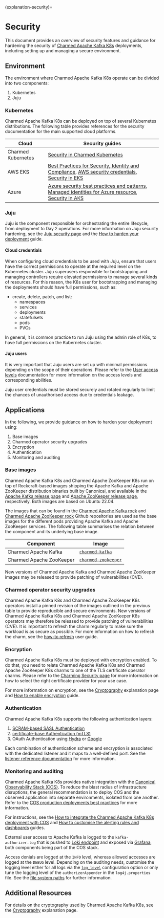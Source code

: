 (explanation-security)=
# Security

This document provides an overview of security features and guidance for hardening the security of [Charmed Apache Kafka K8s](https://charmhub.io/kafka-k8s) deployments, including setting up and managing a secure environment.

## Environment

The environment where Charmed Apache Kafka K8s operate can be divided into two components:

1. Kubernetes
2. Juju

### Kubernetes

Charmed Apache Kafka K8s can be deployed on top of several Kubernetes distributions. 
The following table provides references for the security documentation for the 
main supported cloud platforms.

| Cloud              | Security guides                                                                                                                                                                                                                                                                                                                                   |
|--------------------|--------------------------------------------------------------------------------------------------------------------------------------------------------------------------------------------------------------------------------------------------------------------------------------------------------------------------------------------------|
| Charmed Kubernetes | [Security in Charmed Kubernetes](https://ubuntu.com/kubernetes/docs/security)                                                                                                                                                                                                                                                                    |
| AWS EKS            | [Best Practices for Security, Identity and Compliance](https://aws.amazon.com/architecture/security-identity-compliance), [AWS security credentials](https://docs.aws.amazon.com/IAM/latest/UserGuide/security-creds.html#access-keys-and-secret-access-keys), [Security in EKS](https://docs.aws.amazon.com/eks/latest/userguide/security.html) | 
| Azure              | [Azure security best practices and patterns](https://learn.microsoft.com/en-us/azure/security/fundamentals/best-practices-and-patterns), [Managed identities for Azure resource](https://learn.microsoft.com/en-us/entra/identity/managed-identities-azure-resources/), [Security in AKS](https://learn.microsoft.com/en-us/azure/aks/concepts-security)                                                      |

### Juju

Juju is the component responsible for orchestrating the entire lifecycle, from deployment to Day 2 operations. For more information on Juju security hardening, see the
[Juju security page](https://documentation.ubuntu.com/juju/3.6/explanation/juju-security/) and the [How to harden your deployment](https://documentation.ubuntu.com/juju/3.6/howto/manage-your-deployment/#harden-your-deployment) guide.

#### Cloud credentials

When configuring cloud credentials to be used with Juju, ensure that users have the correct permissions to operate at the required level on the Kubernetes cluster.
Juju superusers responsible for bootstrapping and managing controllers require elevated permissions to manage several kinds of resources. For this reason, the
K8s user for bootstrapping and managing the deployments should have full permissions, such as:

* create, delete, patch, and list:
  * namespaces
  * services
  * deployments
  * statefulsets
  * pods
  * PVCs

In general, it is common practice to run Juju using the admin role of K8s, to have full permissions on the Kubernetes cluster. 

#### Juju users

It is very important that Juju users are set up with minimal permissions depending on the scope of their operations. 
Please refer to the [User access levels](https://juju.is/docs/juju/user-permissions) documentation for more information on the access levels and corresponding abilities.

Juju user credentials must be stored securely and rotated regularly to limit the chances of unauthorised access due to credentials leakage.

## Applications

In the following, we provide guidance on how to harden your deployment using:

1. Base images
2. Charmed operator security upgrades
3. Encryption 
4. Authentication
5. Monitoring and auditing

### Base images

Charmed Apache Kafka K8s and Charmed Apache ZooKeeper K8s run on top of Rockcraft-based images shipping the Apache Kafka and Apache ZooKeeper 
distribution binaries built by Canonical, and available in the [Apache Kafka release page](https://launchpad.net/kafka-releases) and 
[Apache ZooKeeper release page](https://launchpad.net/zookeeper-releases), respectively. Both images are based on Ubuntu 22.04. 

The images that can be found in the [Charmed Apache Kafka rock](https://github.com/canonical/charmed-spark-rock) and 
[Charmed Apache ZooKeeper rock](https://github.com/canonical/charmed-zookeeper-rock) Github repositories are used as the base 
images for the different pods providing Apache Kafka and Apache ZooKeeper services. 
The following table summarises the relation between the component and its underlying base image. 

| Component         | Image                                                                                                 |
|-------------------|-------------------------------------------------------------------------------------------------------|
| Charmed Apache Kafka     | [`charmed-kafka`](https://github.com/orgs/canonical/packages/container/package/charmed-kafka)         |
| Charmed Apache ZooKeeper | [`charmed-zookeeper`](https://github.com/orgs/canonical/packages/container/package/charmed-zookeeper) |

New versions of Charmed Apache Kafka and Charmed Apache ZooKeeper images may be released to provide patching of vulnerabilities (CVE).

### Charmed operator security upgrades

Charmed Apache Kafka K8s and Charmed Apache ZooKeeper K8s operators install a pinned revision of the images outlined in the previous table
to provide reproducible and secure environments.
New versions of Charmed Apache Kafka K8s and Charmed Apache ZooKeeper K8s operators may therefore be released to provide patching of vulnerabilities (CVE).
It is important to refresh the charm regularly to make sure the workload is as secure as possible.
For more information on how to refresh the charm, see the [how-to refresh](how-to-upgrade) user guide.

### Encryption

Charmed Apache Kafka K8s must be deployed with encryption enabled.
To do that, you need to relate Charmed Apache Kafka K8s and Charmed Apache ZooKeeper K8s charms to one of the TLS certificate operator charms.
Please refer to the [Charming Security page](https://charmhub.io/topics/security-with-x-509-certificates) for more information on how to select the right certificate
provider for your use case.

For more information on encryption, see the [Cryptography](explanation-cryptography) explanation page and [How to enable encryption](how-to-enable-encryption) guide.

### Authentication

Charmed Apache Kafka K8s supports the following authentication layers:

1. [SCRAM-based SASL Authentication](how-to-manage-applications)
2. [certificate-base Authentication (mTLS)](how-to-manage-applications)
3. OAuth Authentication using [Hydra](https://discourse.charmhub.io/t/how-to-connect-to-kafka-using-hydra-as-oidc-provider/14610) or [Google](https://discourse.charmhub.io/t/how-to-connect-to-kafka-using-google-as-oidc-provider/14611)

Each combination of authentication scheme and encryption is associated with the dedicated listener and it maps to a well-defined port.
See the [listener reference documentation](reference-apache-kafka-listeners) for more information.

### Monitoring and auditing

Charmed Apache Kafka K8s provides native integration with the [Canonical Observability Stack (COS)](https://charmhub.io/topics/canonical-observability-stack).
To reduce the blast radius of infrastructure disruptions, the general recommendation is to deploy COS and the observed application into separate environments, isolated from one another. Refer to the [COS production deployments best practices](https://charmhub.io/topics/canonical-observability-stack/reference/best-practices) for more information.

For instructions, see the [How to integrate the Charmed Apache Kafka K8s deployment with COS](how-to-monitoring-enable-monitoring) and [How to customise the alerting rules and dashboards](how-to-monitoring-integrate-alerts-and-dashboards) guides.

External user access to Apache Kafka is logged to the `kafka-authorizer.log` that is pushed to [Loki endpoint](https://charmhub.io/loki-k8s) and exposed via [Grafana](https://charmhub.io/grafana), both components being part of the COS stack.

Access denials are logged at the `INFO` level, whereas allowed accesses are logged at the `DEBUG` level. Depending on the auditing needs,
customise the logging level either for all logs via the [`log_level`](https://charmhub.io/kafka-k8s/configurations?channel=3/stable#log_level) configuration option or
only tune the logging level of the `authorizerAppender` in the `log4j.properties` file. See the [file system paths](reference-file-system-paths) for further information.

## Additional Resources

For details on the cryptography used by Charmed Apache Kafka K8s, see the [Cryptography](explanation-cryptography) explanation page.
